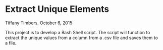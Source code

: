 # Extract Unique Elements
Tiffany Timbers, October 6, 2015

This project is to develop a Bash Shell script.
The script will function to extract the unique values from a column from a .csv file and saves them to a file.
